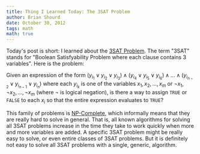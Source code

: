 ```yaml
---
title: Thing I Learned Today: The 3SAT Problem
author: Brian Shourd
date: October 30, 2012
tags: math
math: true
---
```


Today's post is short: I learned about the [3SAT
Problem](http://en.wikipedia.org/wiki/Boolean_satisfiability_problem#3-satisfiability).
The term "3SAT" stands for "Boolean Satisfyability Problem where each
clause contains 3 variables". Here is the problem:

Given an expression of the form $(y_{i_1} \vee y_{i_2} \vee y_{i_3}) \wedge (y_{i_4} \vee y_{i_5} \vee y_{i_6}) \wedge \ldots \wedge (y_{i_{n-2}} \vee y_{i_{n-1}} \vee y_{i_n})$ where each $y_{i_k}$ is one of the variables $x_1, x_2, \ldots, x_m$ or $\neg x_1, \neg x_2, \ldots, \neg x_m$ (where $\neg$ is logical negation), is there a way to assign `TRUE` or `FALSE` to each $x_i$ so that the entire expression evaluates to `TRUE`?

This family of problems is
[NP-Complete](http://en.wikipedia.org/wiki/NP-complete), which
informally means that they are really hard to solve in general. That is,
all known algorithms for solving all 3SAT problems increase in the time
they take to work quickly when more and more variables are added. A
specific 3SAT problem might be really easy to solve, or even entire
classes of 3SAT problems. But it is definitely not easy to solve all
3SAT problems with a single, generic, algorithm.
